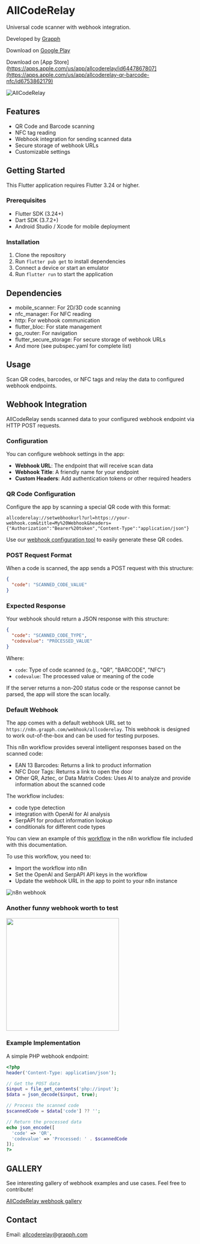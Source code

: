 # AllCodeRelay

Universal code scanner with webhook integration.

Developed by [Grapph](https://grapph.com)

Download on [Google Play](https://play.google.com/store/apps/details?id=com.grapph.allcoderelay)

Download on [App Store](https://apps.apple.com/us/app/allcoderelay/id6447867807](https://apps.apple.com/us/app/allcoderelay-qr-barcode-nfc/id6753862179)


![AllCodeRelay](acr.jpg)

## Features

- QR Code and Barcode scanning
- NFC tag reading
- Webhook integration for sending scanned data
- Secure storage of webhook URLs
- Customizable settings

## Getting Started

This Flutter application requires Flutter 3.24 or higher.

### Prerequisites

- Flutter SDK (3.24+)
- Dart SDK (3.7.2+)
- Android Studio / Xcode for mobile deployment

### Installation

1. Clone the repository
2. Run `flutter pub get` to install dependencies
3. Connect a device or start an emulator
4. Run `flutter run` to start the application

## Dependencies

- mobile_scanner: For 2D/3D code scanning
- nfc_manager: For NFC reading
- http: For webhook communication
- flutter_bloc: For state management
- go_router: For navigation
- flutter_secure_storage: For secure storage of webhook URLs
- And more (see pubspec.yaml for complete list)

## Usage

Scan QR codes, barcodes, or NFC tags and relay the data to configured webhook endpoints.

## Webhook Integration

AllCodeRelay sends scanned data to your configured webhook endpoint via HTTP POST requests.

### Configuration

You can configure webhook settings in the app:

- **Webhook URL**: The endpoint that will receive scan data
- **Webhook Title**: A friendly name for your endpoint
- **Custom Headers**: Add authentication tokens or other required headers

### QR Code Configuration

Configure the app by scanning a special QR code with this format:

```
allcoderelay://setwebhookurl?url=https://your-webhook.com&title=My%20Webhook&headers={"Authorization":"Bearer%20token","Content-Type":"application/json"}
```

Use our [webhook configuration tool](https://grapph.com/allcoderelay/webhook_config.php) to easily generate these QR codes.

### POST Request Format

When a code is scanned, the app sends a POST request with this structure:

```json
{
  "code": "SCANNED_CODE_VALUE"
}
```

### Expected Response

Your webhook should return a JSON response with this structure:

```json
{
  "code": "SCANNED_CODE_TYPE",
  "codevalue": "PROCESSED_VALUE"
}
```

Where:

- `code`: Type of code scanned (e.g., "QR", "BARCODE", "NFC")
- `codevalue`: The processed value or meaning of the code

If the server returns a non-200 status code or the response cannot be parsed, the app will store the scan locally.

### Default Webhook

The app comes with a default webhook URL set to `https://n8n.grapph.com/webhook/allcoderelay`. This webhook is designed to work out-of-the-box and can be used for testing purposes.

This n8n workflow provides several intelligent responses based on the scanned code:

- EAN 13 Barcodes: Returns a link to product information
- NFC Door Tags: Returns a link to open the door
- Other QR, Aztec, or Data Matrix Codes: Uses AI to analyze and provide information about the scanned code

The workflow includes:

- code type detection
- integration with OpenAI for AI analysis
- SerpAPI for product information lookup
- conditionals for different code types

You can view an example of this [workflow](https://grapph.com/allcoderelay/allcoderelay.json) in the n8n workflow file included with this documentation.

To use this workflow, you need to:

- Import the workflow into n8n
- Set the OpenAI and SerpAPI API keys in the workflow
- Update the webhook URL in the app to point to your n8n instance

![n8n webhook](https://grapph.com/allcoderelay/n8n_webhook.png)

### Another funny webhook worth to test

<img src="assets/images/qrwebhook2.png" height="300" />

### Example Implementation

A simple PHP webhook endpoint:

```php
<?php
header('Content-Type: application/json');

// Get the POST data
$input = file_get_contents('php://input');
$data = json_decode($input, true);

// Process the scanned code
$scannedCode = $data['code'] ?? '';

// Return the processed data
echo json_encode([
  'code' => 'QR',
  'codevalue' => 'Processed: ' . $scannedCode
]);
?>
```

## GALLERY

See interesting gallery of webhook examples and use cases. Feel free to contribute!

[AllCodeRelay webhook gallery](https://github.com/miloswikarski/allcoderelay_mit/tree/main/webroot/gallery/)



## Contact

Email: allcoderelay@grapph.com
